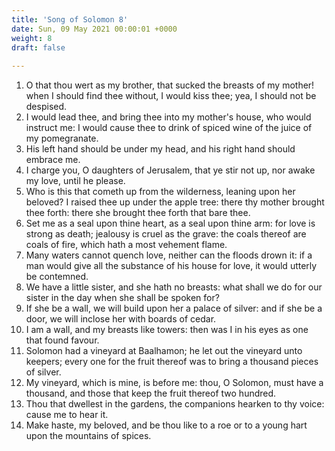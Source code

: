 ```yaml
---
title: 'Song of Solomon 8'
date: Sun, 09 May 2021 00:00:01 +0000
weight: 8
draft: false
  
---
```


1. O that thou wert as my brother, that sucked the breasts of my mother! when I should find thee without, I would kiss thee; yea, I should not be despised.
2. I would lead thee, and bring thee into my mother's house, who would instruct me: I would cause thee to drink of spiced wine of the juice of my pomegranate.
3. His left hand should be under my head, and his right hand should embrace me.
4. I charge you, O daughters of Jerusalem, that ye stir not up, nor awake my love, until he please.
5. Who is this that cometh up from the wilderness, leaning upon her beloved? I raised thee up under the apple tree: there thy mother brought thee forth: there she brought thee forth that bare thee.
6. Set me as a seal upon thine heart, as a seal upon thine arm: for love is strong as death; jealousy is cruel as the grave: the coals thereof are coals of fire, which hath a most vehement flame.
7. Many waters cannot quench love, neither can the floods drown it: if a man would give all the substance of his house for love, it would utterly be contemned.
8. We have a little sister, and she hath no breasts: what shall we do for our sister in the day when she shall be spoken for?
9. If she be a wall, we will build upon her a palace of silver: and if she be a door, we will inclose her with boards of cedar.
10. I am a wall, and my breasts like towers: then was I in his eyes as one that found favour.
11. Solomon had a vineyard at Baalhamon; he let out the vineyard unto keepers; every one for the fruit thereof was to bring a thousand pieces of silver.
12. My vineyard, which is mine, is before me: thou, O Solomon, must have a thousand, and those that keep the fruit thereof two hundred.
13. Thou that dwellest in the gardens, the companions hearken to thy voice: cause me to hear it.
14. Make haste, my beloved, and be thou like to a roe or to a young hart upon the mountains of spices.
